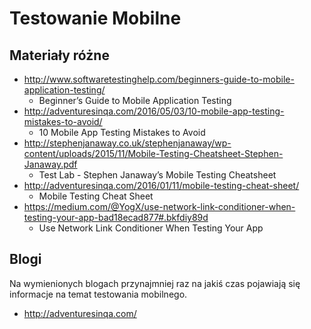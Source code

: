 # Testowanie Mobilne

## Materiały różne

* http://www.softwaretestinghelp.com/beginners-guide-to-mobile-application-testing/
    * Beginner’s Guide to Mobile Application Testing
* http://adventuresinqa.com/2016/05/03/10-mobile-app-testing-mistakes-to-avoid/
    * 10 Mobile App Testing Mistakes to Avoid
* http://stephenjanaway.co.uk/stephenjanaway/wp-content/uploads/2015/11/Mobile-Testing-Cheatsheet-Stephen-Janaway.pdf
    * Test Lab - Stephen Janaway’s Mobile Testing Cheatsheet
* http://adventuresinqa.com/2016/01/11/mobile-testing-cheat-sheet/
    * Mobile Testing Cheat Sheet
* https://medium.com/@YogX/use-network-link-conditioner-when-testing-your-app-bad18ecad877#.bkfdiy89d
   * Use Network Link Conditioner When Testing Your App

## Blogi
Na wymienionych blogach przynajmniej raz na jakiś czas pojawiają się informacje na temat testowania mobilnego.
* http://adventuresinqa.com/
